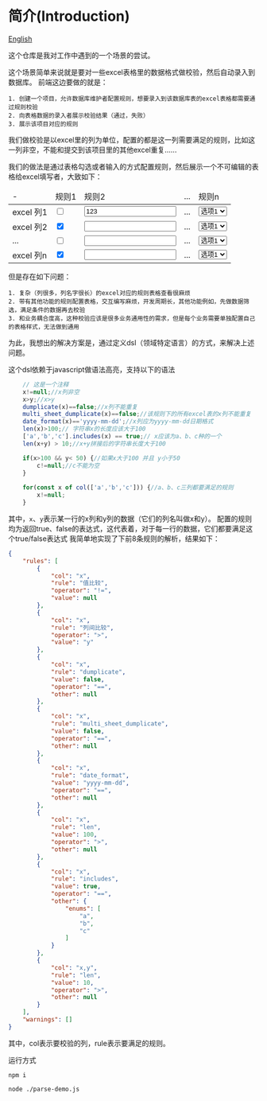 # 简介(Introduction)

[English](readme.md)

这个仓库是我对工作中遇到的一个场景的尝试。

这个场景简单来说就是要对一些excel表格里的数据格式做校验，然后自动录入到数据库。
前端这边要做的就是：

    1. 创建一个项目，允许数据库维护者配置规则，想要录入到该数据库表的excel表格都需要通过规则校验
    2. 向表格数据的录入者展示校验结果（通过，失败）
    3. 展示该项目对应的规则

我们做校验是以excel里的列为单位，配置的都是这一列需要满足的规则，比如这一列非空，不能和提交到该项目里的其他excel重复......

我们的做法是通过表格勾选或者输入的方式配置规则，然后展示一个不可编辑的表格给excel填写者，大致如下：

<table>
    <thead>
        <tr>
            <td>
                -
            </td>
            <td>
                规则1
            </td>
            <td>
                规则2
            </td>
            <td>
                ...
            </td>
            <td>
                规则n
            </td>
        </tr>
    </thead>
    <tbody>
        <tr>
            <td>
                excel 列1
            </td>
            <td>
                <input type="checkbox">
            </td>
            <td>
                <input value="123">
            </td>
            <td>
                ...
            </td>
            <td>
                <select>
                    <option>选项1</option>
                    <option>选项2</option>
                    <option>选项3</option>
                </select>
            </td>
        </tr>
        <tr>
            <td>
                excel 列2
            </td>
            <td>
                <input type="checkbox" checked>
            </td>
            <td>
                <input>
            </td>
            <td>
                ...
            </td>
            <td>
                <select>
                    <option>选项1</option>
                    <option>选项2</option>
                    <option>选项3</option>
                </select>
            </td>
        </tr>
        <tr>
            <td>
                ...
            </td>
            <td>
                <input type="checkbox">
            </td>
            <td>
                <input>
            </td>
            <td>
                ...
            </td>
            <td>
                <select>
                    <option>选项1</option>
                    <option>选项2</option>
                    <option>选项3</option>
                </select>
            </td>
        </tr>
        <tr>
            <td>
                excel 列n
            </td>
            <td>
                <input type="checkbox" checked>
            </td>
            <td>
                <input>
            </td>
            <td>
                ...
            </td>
            <td>
                <select>
                    <option>选项1</option>
                    <option>选项2</option>
                    <option>选项3</option>
                </select>
            </td>
        </tr>
    </tbody>
</table>

但是存在如下问题：

    1. 复杂（列很多，列名字很长）的excel对应的规则表格查看很麻烦
    2. 带有其他功能的规则配置表格，交互编写麻烦，开发周期长，其他功能例如，先做数据筛选，满足条件的数据再去校验
    3. 和业务耦合度高，这种校验应该是很多业务通用性的需求，但是每个业务需要单独配置自己的表格样式，无法做到通用

为此，我想出的解决方案是，通过定义dsl（领域特定语言）的方式，来解决上述问题。

这个dsl依赖于javascript做语法高亮，支持以下的语法

```javascript
    // 这是一个注释
    x!=null;//x列非空
    x>y;//x>y
    dumplicate(x)==false;//x列不能重复
    multi_sheet_dumplicate(x)==false;//该规则下的所有excel表的x列不能重复
    date_format(x)=='yyyy-mm-dd';//x列应为yyyy-mm-dd日期格式
    len(x)>100;// 字符串x的长度应该大于100
    ['a','b','c'].includes(x) == true;// x应该为a、b、c种的一个
    len(x+y) > 10;//x+y拼接后的字符串长度大于100

    if(x>100 && y< 50) {//如果x大于100 并且 y小于50
        c!=null;//c不能为空
    }
    
    for(const x of col(['a','b','c'])) {//a、b、c三列都要满足的规则
        x!=null;
    }
```
其中，`x`、`y`表示某一行的x列和y列的数据（它们的列名叫做x和y）。 配置的规则均为返回true、false的表达式，这代表着，对于每一行的数据，它们都要满足这个true/false表达式
我简单地实现了下前8条规则的解析，结果如下：
```json
{
    "rules": [
        {
            "col": "x",
            "rule": "值比较",
            "operator": "!=",
            "value": null
        },
        {
            "col": "x",
            "rule": "列间比较",
            "operator": ">",
            "value": "y"
        },
        {
            "col": "x",
            "rule": "dumplicate",
            "value": false,
            "operator": "==",
            "other": null
        },
        {
            "col": "x",
            "rule": "multi_sheet_dumplicate",
            "value": false,
            "operator": "==",
            "other": null
        },
        {
            "col": "x",
            "rule": "date_format",
            "value": "yyyy-mm-dd",
            "operator": "==",
            "other": null
        },
        {
            "col": "x",
            "rule": "len",
            "value": 100,
            "operator": ">",
            "other": null
        },
        {
            "col": "x",
            "rule": "includes",
            "value": true,
            "operator": "==",
            "other": {
                "enums": [
                    "a",
                    "b",
                    "c"
                ]
            }
        },
        {
            "col": "x,y",
            "rule": "len",
            "value": 10,
            "operator": ">",
            "other": null
        }
    ],
    "warnings": []
}

```
其中，col表示要校验的列，rule表示要满足的规则。

运行方式

`npm i`

`node ./parse-demo.js`
